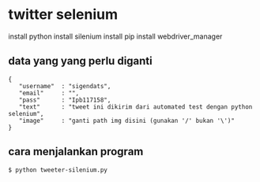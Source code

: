 twitter selenium
====

install python
install silenium 
install pip install webdriver_manager

## data yang yang perlu diganti
```
{
   "username"  : "sigendats",
   "email"     : "", 
   "pass"      : "Ipb117158", 
   "text"      : "tweet ini dikirim dari automated test dengan python selenium",
   "image"     : "ganti path img disini (gunakan '/' bukan '\')"
}
```

## cara menjalankan program
```
$ python tweeter-silenium.py
```
